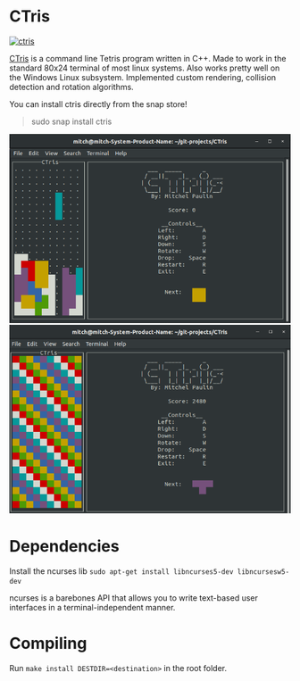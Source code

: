 # CTris 
[![ctris](https://snapcraft.io//ctris/badge.svg)](https://snapcraft.io/ctris)

[CTris](https://snapcraft.io/ctris) is a command line Tetris program written in C++. Made to work in the standard 80x24 terminal of most linux systems. Also works pretty well on the Windows Linux subsystem. Implemented custom rendering, collision detection and rotation algorithms.

You can install ctris directly from the snap store!
>sudo snap install ctris

![demo](demo/demo.png)
![gameover](demo/demo_gameover.png)

# Dependencies 

Install the ncurses lib
`sudo apt-get install libncurses5-dev libncursesw5-dev`

ncurses is a barebones API that allows you to write text-based user interfaces in a terminal-independent manner.

# Compiling
Run `make install DESTDIR=<destination>` in the root folder. 
